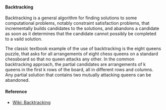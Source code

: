 

#### Backtracking ####

Backtracking is a general algorithm for finding solutions to some computational problems, notably constraint satisfaction problems, that incrementally builds candidates to the solutions, and abandons a candidate as soon as it determines that the candidate cannot possibly be completed to a vaild solution.

The classic textbook example of the use of backtracking is the eight queens puzzle, that asks for all arrangements of eight chess queens on a standard chessboard so that no queen attacks any other. In the common backtracking approach, the partial candidates are arrangements of k queens in the first k rows of the board, all in different rows and columns. Any partial solution that contains two mutually attacking queens can be abandoned.





#### Reference ####

- [Wiki: Backtracking](https://en.wikipedia.org/wiki/Backtracking)
